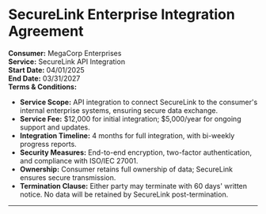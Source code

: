 # SecureLink Enterprise Integration Agreement

**Consumer:** MegaCorp Enterprises  
**Service:** SecureLink API Integration  
**Start Date:** 04/01/2025  
**End Date:** 03/31/2027  
**Terms & Conditions:**
- **Service Scope:** API integration to connect SecureLink to the consumer's internal enterprise systems, ensuring secure data exchange.
- **Service Fee:** $12,000 for initial integration; $5,000/year for ongoing support and updates.
- **Integration Timeline:** 4 months for full integration, with bi-weekly progress reports.
- **Security Measures:** End-to-end encryption, two-factor authentication, and compliance with ISO/IEC 27001.
- **Ownership:** Consumer retains full ownership of data; SecureLink ensures secure transmission.
- **Termination Clause:** Either party may terminate with 60 days' written notice. No data will be retained by SecureLink post-termination.

---